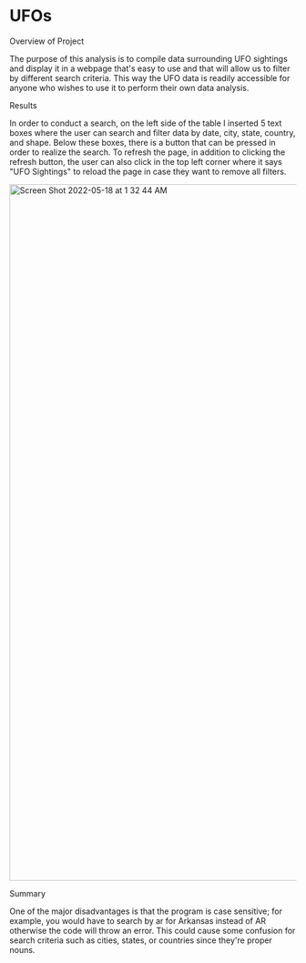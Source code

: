 # UFOs

Overview of Project

The purpose of this analysis is to compile data surrounding UFO sightings and display it in a webpage that's easy to use and that will allow us to filter by different search criteria. This way the UFO data is readily accessible for anyone who wishes to use it to perform their own data analysis.

Results

In order to conduct a search, on the left side of the table I inserted 5 text boxes where the user can search and filter data by date, city, state, country, and shape. Below these boxes, there is a button that can be pressed in order to realize the search. To refresh the page, in addition to clicking the refresh button, the user can also click in the top left corner where it says "UFO Sightings" to reload the page in case they want to remove all filters. 

<img width="1223" alt="Screen Shot 2022-05-18 at 1 32 44 AM" src="https://user-images.githubusercontent.com/99847786/168964300-3b9d7d26-11c3-46ff-a37a-3d08de5119fb.png">


Summary

One of the major disadvantages is that the program is case sensitive; for example, you would have to search by ar for Arkansas instead of AR otherwise the code will throw an error. This could cause some confusion for search criteria such as cities, states, or countries since they're proper nouns. 


